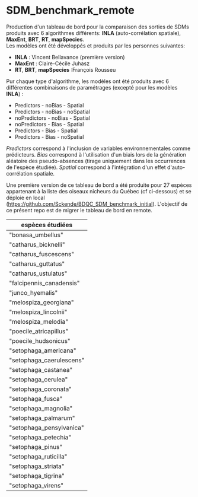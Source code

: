 # SDM_benchmark_remote

Production d'un tableau de bord pour la comparaison des sorties de SDMs produits avec 6 algorithmes différents: **INLA** (auto-corrélation spatiale), **MaxEnt**, **BRT**, **RT**, **mapSpecies**.  
Les modèles ont été développés et produits par les personnes suivantes:

- **INLA** : Vincent Bellavance (première version)
- **MaxEnt** : Claire-Cécile Juhasz
- **RT**, **BRT**, **mapSpecies** :François Rousseu

Pur chaque type d'algorithme, les modèles ont été produits avec 6 différentes combinaisons de paramétrages (excepté pour les modèles **INLA**) :

- Predictors - noBias - Spatial
- Predictors - noBias - noSpatial
- noPredictors - noBias - Spatial
- noPredictors - Bias - Spatial
- Predictors - Bias - Spatial
- Predictors - Bias - noSpatial

_Predictors_ correspond à l'inclusion de variables environnementales comme prédicteurs. _Bias_ correspond à l'utilisation d'un biais lors de la génération aléatoire des pseudo-absences (tirage uniquement dans les occurrences de l'espèce étudiée). _Spatial_ correspond à l'intégration d'un effet d'auto-corrélation spatiale.

Une première version de ce tableau de bord a été produite pour 27 espèces appartenant à la liste des oiseaux nicheurs du Québec (cf ci-dessous) et se déploie en local (https://github.com/Sckende/BDQC_SDM_benchmark_initial). L'objectif de ce présent repo est de migrer le tableau de bord en remote.

| espèces étudiées         |
| ------------------------ |
| "bonasa_umbellus"        |
| "catharus_bicknelli"     |
| "catharus_fuscescens"    |
| "catharus_guttatus"      |
| "catharus_ustulatus"     |
| "falcipennis_canadensis" |
| "junco_hyemalis"         |
| "melospiza_georgiana"    |
| "melospiza_lincolnii"    |
| "melospiza_melodia"      |
| "poecile_atricapillus"   |
| "poecile_hudsonicus"     |
| "setophaga_americana"    |
| "setophaga_caerulescens" |
| "setophaga_castanea"     |
| "setophaga_cerulea"      |
| "setophaga_coronata"     |
| "setophaga_fusca"        |
| "setophaga_magnolia"     |
| "setophaga_palmarum"     |
| "setophaga_pensylvanica" |
| "setophaga_petechia"     |
| "setophaga_pinus"        |
| "setophaga_ruticilla"    |
| "setophaga_striata"      |
| "setophaga_tigrina"      |
| "setophaga_virens"       |
